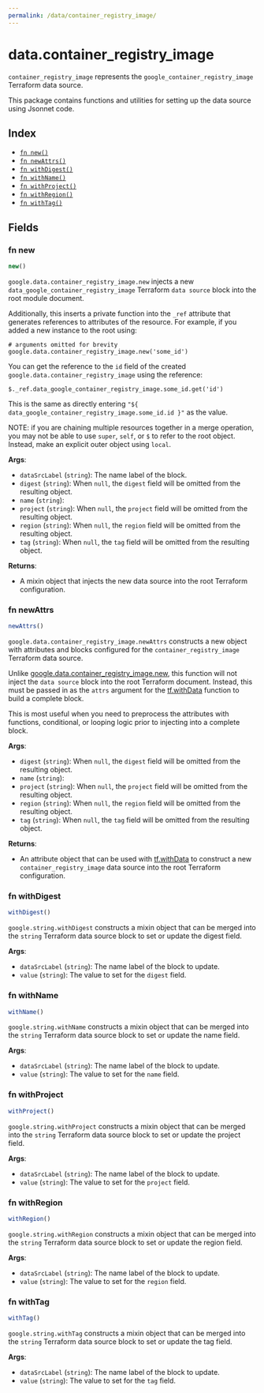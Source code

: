 ```yaml
---
permalink: /data/container_registry_image/
---
```


# data.container_registry_image

`container_registry_image` represents the `google_container_registry_image` Terraform data source.



This package contains functions and utilities for setting up the data source using Jsonnet code.


## Index

* [`fn new()`](#fn-new)
* [`fn newAttrs()`](#fn-newattrs)
* [`fn withDigest()`](#fn-withdigest)
* [`fn withName()`](#fn-withname)
* [`fn withProject()`](#fn-withproject)
* [`fn withRegion()`](#fn-withregion)
* [`fn withTag()`](#fn-withtag)

## Fields

### fn new

```ts
new()
```


`google.data.container_registry_image.new` injects a new `data_google_container_registry_image` Terraform `data source`
block into the root module document.

Additionally, this inserts a private function into the `_ref` attribute that generates references to attributes of the
resource. For example, if you added a new instance to the root using:

    # arguments omitted for brevity
    google.data.container_registry_image.new('some_id')

You can get the reference to the `id` field of the created `google.data.container_registry_image` using the reference:

    $._ref.data_google_container_registry_image.some_id.get('id')

This is the same as directly entering `"${ data_google_container_registry_image.some_id.id }"` as the value.

NOTE: if you are chaining multiple resources together in a merge operation, you may not be able to use `super`, `self`,
or `$` to refer to the root object. Instead, make an explicit outer object using `local`.

**Args**:
  - `dataSrcLabel` (`string`): The name label of the block.
  - `digest` (`string`):  When `null`, the `digest` field will be omitted from the resulting object.
  - `name` (`string`): 
  - `project` (`string`):  When `null`, the `project` field will be omitted from the resulting object.
  - `region` (`string`):  When `null`, the `region` field will be omitted from the resulting object.
  - `tag` (`string`):  When `null`, the `tag` field will be omitted from the resulting object.

**Returns**:
- A mixin object that injects the new data source into the root Terraform configuration.


### fn newAttrs

```ts
newAttrs()
```


`google.data.container_registry_image.newAttrs` constructs a new object with attributes and blocks configured for the `container_registry_image`
Terraform data source.

Unlike [google.data.container_registry_image.new](#fn-container_registry_imagenew), this function will not inject the `data source`
block into the root Terraform document. Instead, this must be passed in as the `attrs` argument for the
[tf.withData](https://github.com/tf-libsonnet/core/tree/main/docs#fn-withdata) function to build a complete block.

This is most useful when you need to preprocess the attributes with functions, conditional, or looping logic prior to
injecting into a complete block.

**Args**:
  - `digest` (`string`):  When `null`, the `digest` field will be omitted from the resulting object.
  - `name` (`string`): 
  - `project` (`string`):  When `null`, the `project` field will be omitted from the resulting object.
  - `region` (`string`):  When `null`, the `region` field will be omitted from the resulting object.
  - `tag` (`string`):  When `null`, the `tag` field will be omitted from the resulting object.

**Returns**:
  - An attribute object that can be used with [tf.withData](https://github.com/tf-libsonnet/core/tree/main/docs#fn-withdata) to construct a new `container_registry_image` data source into the root Terraform configuration.


### fn withDigest

```ts
withDigest()
```

`google.string.withDigest` constructs a mixin object that can be merged into the `string`
Terraform data source block to set or update the digest field.



**Args**:
  - `dataSrcLabel` (`string`): The name label of the block to update.
  - `value` (`string`): The value to set for the `digest` field.


### fn withName

```ts
withName()
```

`google.string.withName` constructs a mixin object that can be merged into the `string`
Terraform data source block to set or update the name field.



**Args**:
  - `dataSrcLabel` (`string`): The name label of the block to update.
  - `value` (`string`): The value to set for the `name` field.


### fn withProject

```ts
withProject()
```

`google.string.withProject` constructs a mixin object that can be merged into the `string`
Terraform data source block to set or update the project field.



**Args**:
  - `dataSrcLabel` (`string`): The name label of the block to update.
  - `value` (`string`): The value to set for the `project` field.


### fn withRegion

```ts
withRegion()
```

`google.string.withRegion` constructs a mixin object that can be merged into the `string`
Terraform data source block to set or update the region field.



**Args**:
  - `dataSrcLabel` (`string`): The name label of the block to update.
  - `value` (`string`): The value to set for the `region` field.


### fn withTag

```ts
withTag()
```

`google.string.withTag` constructs a mixin object that can be merged into the `string`
Terraform data source block to set or update the tag field.



**Args**:
  - `dataSrcLabel` (`string`): The name label of the block to update.
  - `value` (`string`): The value to set for the `tag` field.
